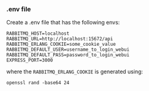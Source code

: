 ### .env file

Create a .env file that has the following envs:

```
RABBITMQ_HOST=localhost
RABBITMQ_URL=http://localhost:15672/api
RABBITMQ_ERLANG_COOKIE=some_cookie_value
RABBITMQ_DEFAULT_USER=username_to_login_webui
RABBITMQ_DEFAULT_PASS=password_to_login_webui
EXPRESS_PORT=3000
```

where the `RABBITMQ_ERLANG_COOKIE` is generated using:

```
openssl rand -base64 24
```
